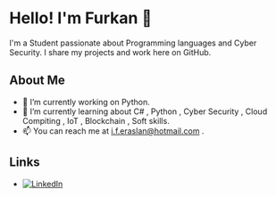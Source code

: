 # Hello! I'm Furkan 👋

I'm a Student passionate about Programming languages and Cyber Security. I share my projects and work here on GitHub.

## About Me

- 🔭 I’m currently working on Python.
- 🌱 I’m currently learning about C# , Python , Cyber Security , Cloud Compiting , IoT , Blockchain , Soft skills.
- 📫 You can reach me at i.f.eraslan@hotmail.com .

## Links

- [![LinkedIn](https://img.shields.io/badge/LinkedIn-0A66C2?style=flat&logo=linkedin&logoColor=white)](https://www.linkedin.com/in/ibrahim-furkan-eraslan)